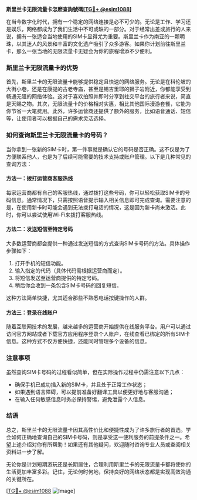 **斯里兰卡无限流量卡怎麽查詢號碼[[TG💪+ @esim1088](https://t.me/s/esim1088)]**

在当今数字化时代，拥有一个稳定的网络连接是必不可少的。无论是工作、学习还是娱乐，网络都成为了我们生活中不可或缺的一部分。对于经常出差或旅行的人来说，拥有一张适合当地使用的SIM卡显得尤为重要。斯里兰卡作为南亚的一颗明珠，以其迷人的风景和丰富的文化遗产吸引了众多游客。如果你计划前往斯里兰卡，那么一张当地的无限流量卡无疑会为你的旅程增添不少便利。

### 斯里兰卡无限流量卡的优势

首先，斯里兰卡的无限流量卡能够提供稳定且快速的网络服务。无论是在科伦坡的大街小巷，还是在康提的古老寺庙，甚至是锡吉里耶的狮子岩附近，你都能享受到畅通无阻的网络体验。这对于喜欢拍照并即时分享到社交平台的旅行者来说，简直是天赐之物。其次，无限流量卡的价格相对实惠，相比其他国际漫游套餐，它能为你节省一大笔费用。此外，许多运营商还提供了额外的服务，比如语音通话、短信等，让使用者可以根据自己的需求灵活选择。

### 如何查询斯里兰卡无限流量卡的号码？

当你拿到一张新的SIM卡时，第一件事就是确认它的号码是否正确。这不仅是为了方便联系他人，也是为了后续可能需要的技术支持或账户管理。以下是几种常见的查询方法：

#### 方法一：拨打运营商客服热线

每家运营商都有自己的客服热线，通过拨打这些号码，你可以轻松获取SIM卡的号码信息。通常情况下，只需按照语音提示输入相关信息即可完成查询。需要注意的是，在使用新卡时可能会遇到无法拨打电话的情况，这是因为新卡尚未激活。此时，你可以尝试使用Wi-Fi来拨打客服热线。

#### 方法二：发送短信至特定号码

大多数运营商都会提供一种通过发送短信的方式查询SIM卡号码的方法。具体操作步骤如下：
1. 打开手机的短信功能。
2. 输入指定的代码（具体代码需根据运营商而定）。
3. 将短信发送至运营商提供的特定号码。
4. 稍后你会收到一条包含SIM卡号码的回复短信。

这种方法简单快捷，尤其适合那些不熟悉电话按键操作的人群。

#### 方法三：登录在线账户

随着互联网技术的发展，越来越多的运营商开始提供在线服务平台。用户可以通过访问官方网站或者下载官方应用程序登录个人账户，在线查看已绑定的所有SIM卡信息。这种方式不仅方便快捷，还能同时管理多个设备的信息。

### 注意事项

虽然查询SIM卡号码的过程看似简单，但在实际操作过程中仍需注意以下几点：
- 确保手机已成功插入新的SIM卡，并且处于正常工作状态；
- 如果遇到语言障碍，可以提前准备好翻译工具以便更好地与客服沟通；
- 在输入任何敏感信息时务必保持警惕，避免泄露个人信息。

### 结语

总之，斯里兰卡的无限流量卡因其高性价比和便捷性成为了许多旅行者的首选。学会如何正确地查询自己的SIM卡号码，则是享受这一便利服务的前提条件之一。希望上述介绍对你有所帮助！如果还有其他疑问，欢迎随时咨询专业人员或查阅相关资料进一步了解。

无论你是计划短期游玩还是长期居住，合理利用斯里兰卡的无限流量卡都将使你的生活更加丰富多彩。记住，无论何时何地，保持良好的网络状态都是实现高效沟通的关键所在。

[[TG💪+ @esim1088](https://t.me/s/esim1088) ![Image](https://i.postimg.cc/4NQfJmqS/Snipaste-2025-05-13-00-14-12.png)]